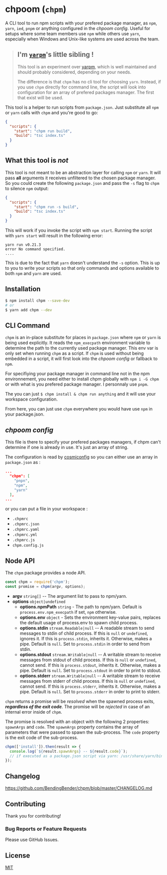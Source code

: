 # chpoom (`chpm`)

A CLI tool to run npm scripts with your prefered package manager, as `npm`, `yarn`, `ied`, `pnpm` or anything configured in the *chpoom config*.
Useful for setups where some team members use `npm` while others use `yarn`, especially when Windows and Unix-like systems are used across the
team.

> ## I'm [`yarpm`](https://github.com/BendingBender/yarpm)'s little sibling !
> 
> This tool is an experiment over [yarpm](https://github.com/BendingBender/yarpm), which is well maintained and should probably considered, depending on your needs.
>
> The difference is that `chpm` has no cli tool for choosing `yarn`.
> Instead, if you use `chpm` directly for command line, the script will look into configuration for an array of prefered packages manager. The first that exist will be used.

This tool is a helper to run scripts from `package.json`. Just substitute all `npm` or `yarn` calls with `chpm`
and you're good to go:
```json
{
  "scripts": {
    "start": "chpm run build",
    "build": "tsc index.ts"
  }
}
```

## What this tool is *not*
This tool is not meant to be an abstraction layer for calling `npm` or `yarn`. It will pass **all** arguments it receives
unfiltered to the chosen package manager. So you could create the following `package.json` and pass the `-s` flag to
`chpm` to silence `npm` output:
```json
{
  "scripts": {
    "start": "chpm run -s build",
    "build": "tsc index.ts"
  }
}
```
This will work if you invoke the script with `npm start`. Running the script with `yarn start` will result in the 
following error:
```
yarn run v0.21.3
error No command specified.
....
```
This is due to the fact that `yarn` doesn't understand the `-s` option. This is up to you to write your scripts so
 that only commands and options available to both `npm` and `yarn` are used.

## Installation

```bash
$ npm install chpm --save-dev
# or
$ yarn add chpm --dev
```

## CLI Command

`chpm` is an in-place substitute for places in `package.json` where `npm` or `yarn` is being used explicitly.
It reads the `npm_execpath` environment variable to determine the path to the currently used package manager. This env
var is only set when running `chpm` as a script. If `chpm` is used without being embedded in a script, it will
first look into the *chpoom config* or fallback to `npm`.

For specifiying your package manager in command line not in the npm environnement,
you need either to install chpm globally with `npm i -G chpm` or with what is you prefered package manager.
I personnaly use `pnpm`.

The you can just `$ chpm install & chpm run anything` and it will use your workspace configuration.

From here, you can just use `chpm` everywhere you would have use `npm` in your package.json.

## *chpoom config*

This file is there to specify your prefered packages managers, if chpm can't determine if one is already in use.
It's just an array of string.

The configuration is read by [cosmiconfig](https://github.com/davidtheclark/cosmiconfig) so you can either use an array in `package.json` as :
```json
...
  "chpm": [
    "pnpn",
    "npm",
    "yarn"
  ],
...
```

or you can put a file in your workspace :
- `.chpmrc`
- `.chpmrc.json`
- `.chpmrc.yaml`
- `.chpmrc.yml`
- `.chpmrc.js`
- `chpm.config.js`

## Node API

The `chpm` package provides a node API.

```js
const chpm = require('chpm');
const promise = chpm(argv, options);
```

- **argv** `string[]` -- The argument list to pass to npm/yarn.
- **options** `object|undefined`
  - **options.npmPath** `string` -
    The path to npm/yarn.
    Default is `process.env.npm_execpath` if set, `npm` otherwise.
  - **options.env** `object` -
    Sets the environment key-value pairs, replaces the default usage of process.env to spawn child process.
  - **options.stdin** `stream.Readable|null` --
    A readable stream to send messages to stdin of child process.
    If this is `null` or `undefined`, ignores it.
    If this is `process.stdin`, inherits it.
    Otherwise, makes a pipe.
    Default is `null`.
    Set to `process.stdin` in order to send from stdin.
  - **options.stdout** `stream.Writable|null` --
    A writable stream to receive messages from stdout of child process.
    If this is `null` or `undefined`, cannot send.
    If this is `process.stdout`, inherits it.
    Otherwise, makes a pipe.
    Default is `null`.
    Set to `process.stdout` in order to print to stdout.
  - **options.stderr** `stream.Writable|null` --
    A writable stream to receive messages from stderr of child process.
    If this is `null` or `undefined`, cannot send.
    If this is `process.stderr`, inherits it.
    Otherwise, makes a pipe.
    Default is `null`.
    Set to `process.stderr` in order to print to stderr.

`chpm` returns a promise will be *resolved* when the spawned process exits, ***regardless of the exit code***.
The promise will be *rejected* in case of an internal error inside of `chpm`.

The promise is resolved with an object with the following 2 properties: `spawnArgs` and `code`.
The `spawnArgs` property contains the array of parameters that were passed to spawn the sub-process.
The `code` property is the exit code of the sub-process.

```js
chpm(['install']).then(result => {
  console.log(`${result.spawnArgs} -- ${result.code}`);
  // if executed as a package.json script via yarn: /usr/share/yarn/bin/yarn.js,install -- 0
});
```

## Changelog

https://github.com/BendingBender/chpm/blob/master/CHANGELOG.md

## Contributing

Thank you for contributing!

### Bug Reports or Feature Requests

Please use GitHub Issues.

## License
[MIT](https://github.com/BendingBender/chpm/blob/master/LICENSE)
